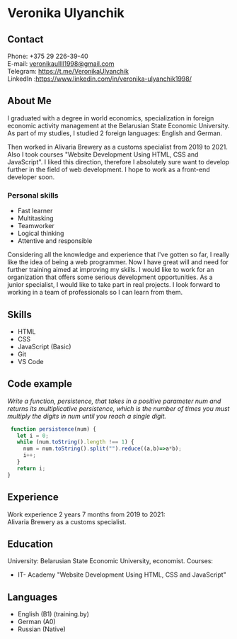 # Veronika Ulyanchik

## Contact 


Phone: +375 29 226-39-40 \
E-mail: veronikaullll1998@gmail.com \
Telegram: https://t.me/VeronikaUlyanchik \
LinkedIn :https://www.linkedin.com/in/veronika-ulyanchik1998/ 

## About Me


I graduated with a degree in world economics, specialization in foreign economic activity management at the Belarusian State Economic University.
As part of my studies, I studied 2 foreign languages: English and German. 

Then worked in Alivaria Brewery as a customs specialist from 2019 to 2021.
Also I took courses "Website Development Using HTML, CSS and JavaScript". I liked this direction, therefore I absolutely sure want to develop further in the field of web development. I hope to work as a front-end developer soon. 

 ### Personal skills

- Fast learner
- Multitasking
- Teamworker
- Logical thinking
- Attentive and responsible

Considering all the knowledge and experience that I've gotten so far, I really like the idea of being a web programmer. Now I have great will and need for further training aimed at improving my skills. I would like to work for an organization that offers some serious development opportunities. As a junior specialist, I would like to take part in real projects. I look forward to working in a team of professionals so I can learn from them.

## Skills 


- HTML
- CSS
- JavaScript (Basic)
- Git
- VS Code

## Code example


_Write a function, persistence, that takes in a positive parameter num and returns its multiplicative persistence, which is the number of times you must multiply the digits in num until you reach a single digit._

```javascript
 function persistence(num) { 
   let i = 0; 
   while (num.toString().length !== 1) { 
     num = num.toString().split("").reduce((a,b)=>a*b); 
     i++; 
   } 
   return i; 
} 
```

## Experience 

Work experience 2 years 7 months from 2019 to 2021: \
Alivaria Brewery as a customs specialist.

## Education


University: Belarusian State Economic University, economist.
Courses:
- IT- Academy "Website Development Using HTML, CSS and JavaScript"

## Languages

- English (B1) (training.by)
- German (A0)
- Russian (Native)
